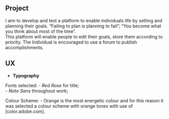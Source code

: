 ## Project

   I aim to develop and test a platform to enable individuals life by setting and planning their goals. “Failing to plan is planning to fail”; “You become what you think about most of the time”.  
   This platform will enable people to edit their goals, store them according to priority. The Individual is encouraged to use a forum to publish accomplishments.


## UX

  * __Typography__

  Fonts selected: 
                - _Red Rose_ for title;  
                - _Noto Sans_ throughout work;

  Colour Scheme:
                - Orange is the most energetic colour and for this reason it was selected a colour scheme with orange tones with use of [color.adobe.com].
                
